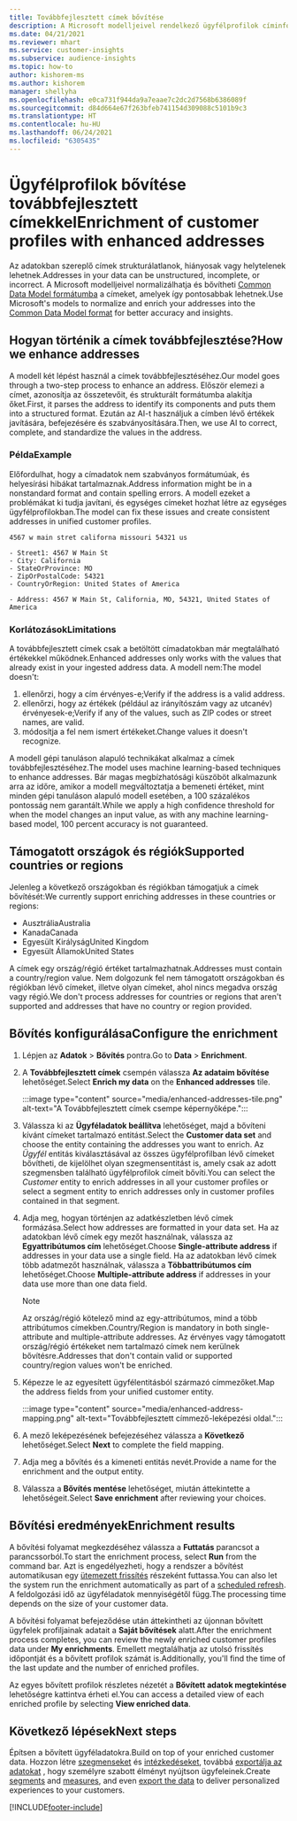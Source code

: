 ```yaml
---
title: Továbbfejlesztett címek bővítése
description: A Microsoft modelljeivel rendelkező ügyfélprofilok címinformációinak bővítése és normalizálása.
ms.date: 04/21/2021
ms.reviewer: mhart
ms.service: customer-insights
ms.subservice: audience-insights
ms.topic: how-to
author: kishorem-ms
ms.author: kishorem
manager: shellyha
ms.openlocfilehash: e0ca731f944da9a7eaae7c2dc2d7568b6386089f
ms.sourcegitcommit: d84d664e67f263bfeb741154d309088c5101b9c3
ms.translationtype: HT
ms.contentlocale: hu-HU
ms.lasthandoff: 06/24/2021
ms.locfileid: "6305435"
---
```

# <a name="enrichment-of-customer-profiles-with-enhanced-addresses"></a><span data-ttu-id="15862-103">Ügyfélprofilok bővítése továbbfejlesztett címekkel</span><span class="sxs-lookup"><span data-stu-id="15862-103">Enrichment of customer profiles with enhanced addresses</span></span>

<span data-ttu-id="15862-104">Az adatokban szereplő címek strukturálatlanok, hiányosak vagy helytelenek lehetnek.</span><span class="sxs-lookup"><span data-stu-id="15862-104">Addresses in your data can be unstructured, incomplete, or incorrect.</span></span> <span data-ttu-id="15862-105">A Microsoft modelljeivel normalizálhatja és bővítheti [Common Data Model formátumba](/common-data-model/schema/core/applicationcommon/address) a címeket, amelyek így pontosabbak lehetnek.</span><span class="sxs-lookup"><span data-stu-id="15862-105">Use Microsoft's models to normalize and enrich your addresses into the [Common Data Model format](/common-data-model/schema/core/applicationcommon/address) for better accuracy and insights.</span></span>

## <a name="how-we-enhance-addresses"></a><span data-ttu-id="15862-106">Hogyan történik a címek továbbfejlesztése?</span><span class="sxs-lookup"><span data-stu-id="15862-106">How we enhance addresses</span></span>

<span data-ttu-id="15862-107">A modell két lépést használ a címek továbbfejlesztéséhez.</span><span class="sxs-lookup"><span data-stu-id="15862-107">Our model goes through a two-step process to enhance an address.</span></span> <span data-ttu-id="15862-108">Először elemezi a címet, azonosítja az összetevőit, és strukturált formátumba alakítja őket.</span><span class="sxs-lookup"><span data-stu-id="15862-108">First, it parses the address to identify its components and puts them into a structured format.</span></span> <span data-ttu-id="15862-109">Ezután az AI-t használjuk a címben lévő értékek javítására, befejezésére és szabványosítására.</span><span class="sxs-lookup"><span data-stu-id="15862-109">Then, we use AI to correct, complete, and standardize the values in the address.</span></span>

### <a name="example"></a><span data-ttu-id="15862-110">Példa</span><span class="sxs-lookup"><span data-stu-id="15862-110">Example</span></span>

<span data-ttu-id="15862-111">Előfordulhat, hogy a címadatok nem szabványos formátumúak, és helyesírási hibákat tartalmaznak.</span><span class="sxs-lookup"><span data-stu-id="15862-111">Address information might be in a nonstandard format and contain spelling errors.</span></span> <span data-ttu-id="15862-112">A modell ezeket a problémákat ki tudja javítani, és egységes címeket hozhat létre az egységes ügyfélprofilokban.</span><span class="sxs-lookup"><span data-stu-id="15862-112">The model can fix these issues and create consistent addresses in unified customer profiles.</span></span>

```Input
4567 w main stret californa missouri 54321 us
```

```Output
- Street1: 4567 W Main St
- City: California
- StateOrProvince: MO
- ZipOrPostalCode: 54321
- CountryOrRegion: United States of America

- Address: 4567 W Main St, California, MO, 54321, United States of America
```

### <a name="limitations"></a><span data-ttu-id="15862-113">Korlátozások</span><span class="sxs-lookup"><span data-stu-id="15862-113">Limitations</span></span>

<span data-ttu-id="15862-114">A továbbfejlesztett címek csak a betöltött címadatokban már megtalálható értékekkel működnek.</span><span class="sxs-lookup"><span data-stu-id="15862-114">Enhanced addresses only works with the values that already exist in your ingested address data.</span></span> <span data-ttu-id="15862-115">A modell nem:</span><span class="sxs-lookup"><span data-stu-id="15862-115">The model doesn't:</span></span> 

1. <span data-ttu-id="15862-116">ellenőrzi, hogy a cím érvényes-e;</span><span class="sxs-lookup"><span data-stu-id="15862-116">Verify if the address is a valid address.</span></span>
2. <span data-ttu-id="15862-117">ellenőrzi, hogy az értékek (például az irányítószám vagy az utcanév) érvényesek-e;</span><span class="sxs-lookup"><span data-stu-id="15862-117">Verify if any of the values, such as ZIP codes or street names, are valid.</span></span>
3. <span data-ttu-id="15862-118">módosítja a fel nem ismert értékeket.</span><span class="sxs-lookup"><span data-stu-id="15862-118">Change values it doesn't recognize.</span></span>

<span data-ttu-id="15862-119">A modell gépi tanuláson alapuló technikákat alkalmaz a címek továbbfejlesztéséhez.</span><span class="sxs-lookup"><span data-stu-id="15862-119">The model uses machine learning-based techniques to enhance addresses.</span></span> <span data-ttu-id="15862-120">Bár magas megbízhatósági küszöböt alkalmazunk arra az időre, amikor a modell megváltoztatja a bemeneti értéket, mint minden gépi tanuláson alapuló modell esetében, a 100 százalékos pontosság nem garantált.</span><span class="sxs-lookup"><span data-stu-id="15862-120">While we apply a high confidence threshold for when the model changes an input value, as with any machine learning-based model, 100 percent accuracy is not guaranteed.</span></span>

## <a name="supported-countries-or-regions"></a><span data-ttu-id="15862-121">Támogatott országok és régiók</span><span class="sxs-lookup"><span data-stu-id="15862-121">Supported countries or regions</span></span>

<span data-ttu-id="15862-122">Jelenleg a következő országokban és régiókban támogatjuk a címek bővítését:</span><span class="sxs-lookup"><span data-stu-id="15862-122">We currently support enriching addresses in these countries or regions:</span></span> 

- <span data-ttu-id="15862-123">Ausztrália</span><span class="sxs-lookup"><span data-stu-id="15862-123">Australia</span></span>
- <span data-ttu-id="15862-124">Kanada</span><span class="sxs-lookup"><span data-stu-id="15862-124">Canada</span></span>
- <span data-ttu-id="15862-125">Egyesült Királyság</span><span class="sxs-lookup"><span data-stu-id="15862-125">United Kingdom</span></span>
- <span data-ttu-id="15862-126">Egyesült Államok</span><span class="sxs-lookup"><span data-stu-id="15862-126">United States</span></span>

<span data-ttu-id="15862-127">A címek egy ország/régió értéket tartalmazhatnak.</span><span class="sxs-lookup"><span data-stu-id="15862-127">Addresses must contain a country/region value.</span></span> <span data-ttu-id="15862-128">Nem dolgozunk fel nem támogatott országokban és régiókban lévő címeket, illetve olyan címeket, ahol nincs megadva ország vagy régió.</span><span class="sxs-lookup"><span data-stu-id="15862-128">We don't process addresses for countries or regions that aren't supported and addresses that have no country or region provided.</span></span>

## <a name="configure-the-enrichment"></a><span data-ttu-id="15862-129">Bővítés konfigurálása</span><span class="sxs-lookup"><span data-stu-id="15862-129">Configure the enrichment</span></span>

1. <span data-ttu-id="15862-130">Lépjen az **Adatok** > **Bővítés** pontra.</span><span class="sxs-lookup"><span data-stu-id="15862-130">Go to **Data** > **Enrichment**.</span></span>

1. <span data-ttu-id="15862-131">A **Továbbfejlesztett címek** csempén válassza **Az adataim bővítése** lehetőséget.</span><span class="sxs-lookup"><span data-stu-id="15862-131">Select **Enrich my data** on the **Enhanced addresses** tile.</span></span>

   :::image type="content" source="media/enhanced-addresses-tile.png" alt-text="A Továbbfejlesztett címek csempe képernyőképe.":::

1. <span data-ttu-id="15862-133">Válassza ki az **Ügyféladatok beállítva** lehetőséget, majd a bővíteni kívánt címeket tartalmazó entitást.</span><span class="sxs-lookup"><span data-stu-id="15862-133">Select the **Customer data set** and choose the entity containing the addresses you want to enrich.</span></span> <span data-ttu-id="15862-134">Az *Ügyfél* entitás kiválasztásával az összes ügyfélprofilban lévő címeket bővítheti, de kijelölhet olyan szegmensentitást is, amely csak az adott szegmensben található ügyfélprofilok címeit bővíti.</span><span class="sxs-lookup"><span data-stu-id="15862-134">You can select the *Customer* entity to enrich addresses in all your customer profiles or select a segment entity to enrich addresses only in customer profiles contained in that segment.</span></span>

1. <span data-ttu-id="15862-135">Adja meg, hogyan történjen az adatkészletben lévő címek formázása.</span><span class="sxs-lookup"><span data-stu-id="15862-135">Select how addresses are formatted in your data set.</span></span> <span data-ttu-id="15862-136">Ha az adatokban lévő címek egy mezőt használnak, válassza az **Egyattribútumos cím** lehetőséget.</span><span class="sxs-lookup"><span data-stu-id="15862-136">Choose **Single-attribute address** if addresses in your data use a single field.</span></span> <span data-ttu-id="15862-137">Ha az adatokban lévő címek több adatmezőt használnak, válassza a **Többattribútumos cím** lehetőséget.</span><span class="sxs-lookup"><span data-stu-id="15862-137">Choose **Multiple-attribute address** if addresses in your data use more than one data field.</span></span>

   > [!NOTE]
   > <span data-ttu-id="15862-138">Az ország/régió kötelező mind az egy-attribútumos, mind a több attribútumos címekben.</span><span class="sxs-lookup"><span data-stu-id="15862-138">Country/Region is mandatory in both single-attribute and multiple-attribute addresses.</span></span> <span data-ttu-id="15862-139">Az érvényes vagy támogatott ország/régió értékeket nem tartalmazó címek nem kerülnek bővítésre.</span><span class="sxs-lookup"><span data-stu-id="15862-139">Addresses that don't contain valid or supported country/region values won't be enriched.</span></span>

1.  <span data-ttu-id="15862-140">Képezze le az egyesített ügyfélentitásból származó címmezőket.</span><span class="sxs-lookup"><span data-stu-id="15862-140">Map the address fields from your unified customer entity.</span></span>

    :::image type="content" source="media/enhanced-address-mapping.png" alt-text="Továbbfejlesztett címmező-leképezési oldal.":::

1. <span data-ttu-id="15862-142">A mező leképezésének befejezéséhez válassza a **Következő** lehetőséget.</span><span class="sxs-lookup"><span data-stu-id="15862-142">Select **Next** to complete the field mapping.</span></span>

1. <span data-ttu-id="15862-143">Adja meg a bővítés és a kimeneti entitás nevét.</span><span class="sxs-lookup"><span data-stu-id="15862-143">Provide a name for the enrichment and the output entity.</span></span>

1. <span data-ttu-id="15862-144">Válassza a **Bővítés mentése** lehetőséget, miután áttekintette a lehetőségeit.</span><span class="sxs-lookup"><span data-stu-id="15862-144">Select **Save enrichment** after reviewing your choices.</span></span>

## <a name="enrichment-results"></a><span data-ttu-id="15862-145">Bővítési eredmények</span><span class="sxs-lookup"><span data-stu-id="15862-145">Enrichment results</span></span>

<span data-ttu-id="15862-146">A bővítési folyamat megkezdéséhez válassza a **Futtatás** parancsot a parancssorból.</span><span class="sxs-lookup"><span data-stu-id="15862-146">To start the enrichment process, select **Run** from the command bar.</span></span> <span data-ttu-id="15862-147">Azt is engedélyezheti, hogy a rendszer a bővítést automatikusan egy [ütemezett frissítés](system.md#schedule-tab) részeként futtassa.</span><span class="sxs-lookup"><span data-stu-id="15862-147">You can also let the system run the enrichment automatically as part of a [scheduled refresh](system.md#schedule-tab).</span></span> <span data-ttu-id="15862-148">A feldolgozási idő az ügyféladatok mennyiségétől függ.</span><span class="sxs-lookup"><span data-stu-id="15862-148">The processing time depends on the size of your customer data.</span></span>

<span data-ttu-id="15862-149">A bővítési folyamat befejeződése után áttekintheti az újonnan bővített ügyfelek profiljainak adatait a **Saját bővítések** alatt.</span><span class="sxs-lookup"><span data-stu-id="15862-149">After the enrichment process completes, you can review the newly enriched customer profiles data under **My enrichments**.</span></span> <span data-ttu-id="15862-150">Emellett megtalálhatja az utolsó frissítés időpontját és a bővített profilok számát is.</span><span class="sxs-lookup"><span data-stu-id="15862-150">Additionally, you'll find the time of the last update and the number of enriched profiles.</span></span>

<span data-ttu-id="15862-151">Az egyes bővített profilok részletes nézetét a **Bővített adatok megtekintése** lehetőségre kattintva érheti el.</span><span class="sxs-lookup"><span data-stu-id="15862-151">You can access a detailed view of each enriched profile by selecting **View enriched data**.</span></span>

## <a name="next-steps"></a><span data-ttu-id="15862-152">Következő lépések</span><span class="sxs-lookup"><span data-stu-id="15862-152">Next steps</span></span>

<span data-ttu-id="15862-153">Építsen a bővített ügyféladatokra.</span><span class="sxs-lookup"><span data-stu-id="15862-153">Build on top of your enriched customer data.</span></span> <span data-ttu-id="15862-154">Hozzon létre [szegmenseket](segments.md) és [intézkedéseket](measures.md), továbbá [exportálja az adatokat](export-destinations.md) , hogy személyre szabott élményt nyújtson ügyfeleinek.</span><span class="sxs-lookup"><span data-stu-id="15862-154">Create [segments](segments.md) and [measures](measures.md), and even [export the data](export-destinations.md) to deliver personalized experiences to your customers.</span></span>

[!INCLUDE[footer-include](../includes/footer-banner.md)]
